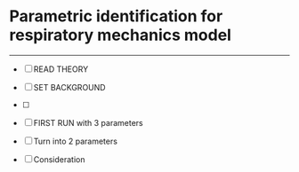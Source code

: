 # Parametric identification for respiratory mechanics model



---

- [ ]  READ THEORY 

- [ ] SET BACKGROUND 

- [ ] 

- [ ] FIRST RUN with 3 parameters

- [ ] Turn into 2 parameters 

- [ ] Consideration


